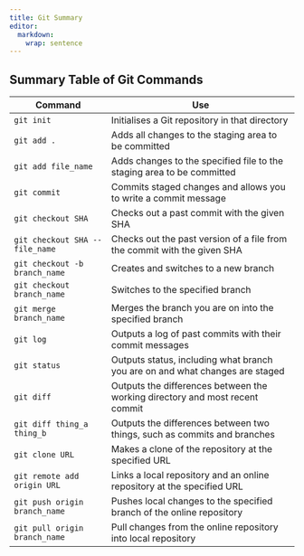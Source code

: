 ```yaml
---
title: Git Summary
editor: 
  markdown: 
    wrap: sentence
---
```


## Summary Table of Git Commands

| Command                         | Use                                                                          |
|---------------------------------|------------------------------------------------------------------------------|
| `git init`                      | Initialises a Git repository in that directory                               |
| `git add .`                     | Adds all changes to the staging area to be committed                         |
| `git add file_name`             | Adds changes to the specified file to the staging area to be committed       |
| `git commit`                    | Commits staged changes and allows you to write a commit message              |
| `git checkout SHA`              | Checks out a past commit with the given SHA                                  |
| `git checkout SHA -- file_name` | Checks out the past version of a file from the commit with the given SHA     |
| `git checkout -b branch_name`   | Creates and switches to a new branch                                         |
| `git checkout branch_name`      | Switches to the specified branch                                             |
| `git merge branch_name`         | Merges the branch you are on into the specified branch                       |
| `git log`                       | Outputs a log of past commits with their commit messages                     |
| `git status`                    | Outputs status, including what branch you are on and what changes are staged |
| `git diff`                      | Outputs the differences between the working directory and most recent commit |
| `git diff thing_a thing_b`      | Outputs the differences between two things, such as commits and branches     |
| `git clone URL`                 | Makes a clone of the repository at the specified URL                         |
| `git remote add origin URL`     | Links a local repository and an online repository at the specified URL       |
| `git push origin branch_name`   | Pushes local changes to the specified branch of the online repository        |
| `git pull origin branch_name`   | Pull changes from the online repository into local repository                |
